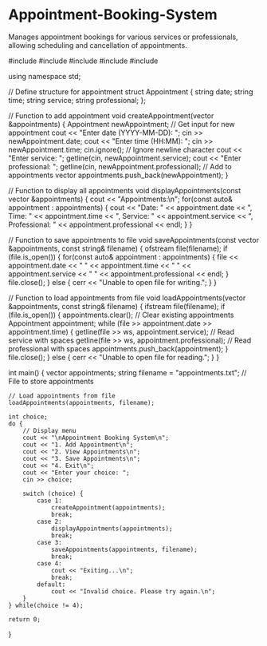 # Appointment-Booking-System
Manages appointment bookings for various services or professionals, allowing scheduling and cancellation of appointments.

#include <iostream>
#include <fstream>
#include <vector>
#include <string>
#include <ctime>

using namespace std;

// Define structure for appointment
struct Appointment {
    string date;
    string time;
    string service;
    string professional;
};

// Function to add appointment
void createAppointment(vector<Appointment> &appointments) {
    Appointment newAppointment;
    // Get input for new appointment
    cout << "Enter date (YYYY-MM-DD): ";
    cin >> newAppointment.date;
    cout << "Enter time (HH:MM): ";
    cin >> newAppointment.time;
    cin.ignore(); // Ignore newline character
    cout << "Enter service: ";
    getline(cin, newAppointment.service);
    cout << "Enter professional: ";
    getline(cin, newAppointment.professional);
    // Add to appointments vector
    appointments.push_back(newAppointment);
}

// Function to display all appointments
void displayAppointments(const vector<Appointment> &appointments) {
    cout << "Appointments:\n";
    for(const auto& appointment : appointments) {
        cout << "Date: " << appointment.date 
             << ", Time: " << appointment.time
             << ", Service: " << appointment.service 
             << ", Professional: " << appointment.professional << endl;
    }
}

// Function to save appointments to file
void saveAppointments(const vector<Appointment> &appointments, const string& filename) {
    ofstream file(filename);
    if (file.is_open()) {
        for(const auto& appointment : appointments) {
            file << appointment.date << " " << appointment.time << " "
                 << appointment.service << " " << appointment.professional << endl;
        }
        file.close();
    } else {
        cerr << "Unable to open file for writing.";
    }
}

// Function to load appointments from file
void loadAppointments(vector<Appointment> &appointments, const string& filename) {
    ifstream file(filename);
    if (file.is_open()) {
        appointments.clear(); // Clear existing appointments
        Appointment appointment;
        while (file >> appointment.date >> appointment.time) {
            getline(file >> ws, appointment.service); // Read service with spaces
            getline(file >> ws, appointment.professional); // Read professional with spaces
            appointments.push_back(appointment);
        }
        file.close();
    } else {
        cerr << "Unable to open file for reading.";
    }
}

int main() {
    vector<Appointment> appointments;
    string filename = "appointments.txt"; // File to store appointments

    // Load appointments from file
    loadAppointments(appointments, filename);

    int choice;
    do {
        // Display menu
        cout << "\nAppointment Booking System\n";
        cout << "1. Add Appointment\n";
        cout << "2. View Appointments\n";
        cout << "3. Save Appointments\n";
        cout << "4. Exit\n";
        cout << "Enter your choice: ";
        cin >> choice;

        switch (choice) {
            case 1:
                createAppointment(appointments);
                break;
            case 2:
                displayAppointments(appointments);
                break;
            case 3:
                saveAppointments(appointments, filename);
                break;
            case 4:
                cout << "Exiting...\n";
                break;
            default:
                cout << "Invalid choice. Please try again.\n";
        }
    } while(choice != 4);

    return 0;
}


